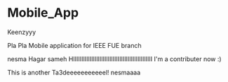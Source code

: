 # Mobile_App
Keenzyyy



Pla Pla
Mobile application for IEEE FUE branch

nesma
Hagar sameh 
HIIIIIIIIIIIIIIIIIIIIIIIIIIIIIIIIIIIIIIIIIIIIIIII
I'm a contributer now :)

This is another Ta3deeeeeeeeeeel!
nesmaaaa
